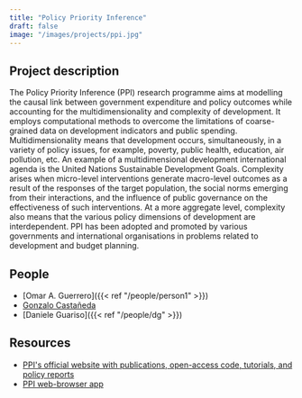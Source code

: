 ```yaml
---
title: "Policy Priority Inference"
draft: false
image: "/images/projects/ppi.jpg"
---
```




## Project description



The Policy Priority Inference (PPI) research programme aims at modelling the causal link between government expenditure and policy outcomes while accounting for the multidimensionality and complexity of development.
It employs computational methods to overcome the limitations of coarse-grained data on development indicators and public spending.
Multidimensionality means that development occurs, simultaneously, in a variety of policy issues, for example, poverty, public health, education, air pollution, etc.
An example of a multidimensional development international agenda is the United Nations Sustainable Development Goals.
Complexity arises when micro-level interventions generate macro-level outcomes as a result of the responses of the target population, the social norms emerging from their interactions, and the influence of public governance on the effectiveness of such interventions.
At a more aggregate level, complexity also means that the various policy dimensions of development are interdependent.
PPI has been adopted and promoted by various governments and international organisations in problems related to development and budget planning.



## People

* [Omar A. Guerrero]({{< ref "/people/person1" >}}) 
* [Gonzalo Castañeda](https://www.social-complexity.com/about-the-boon) 
* [Daniele Guariso]({{< ref "/people/dg" >}}) 


## Resources

* [PPI's official website with publications, open-access code, tutorials, and policy reports](https://policypriority.org) 
* [PPI web-browser app](https://policypriority.org/app)


